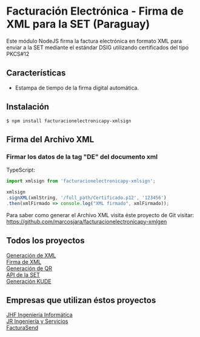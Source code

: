 # Facturación Electrónica - Firma de XML para la SET (Paraguay)
Este módulo NodeJS firma la factura electrónica en formato XML para enviar a la SET mediante el estándar DSIG utilizando certificados del tipo PKCS#12

## Características
- Estampa de tiempo de la firma digital automática.

## Instalación

```
$ npm install facturacionelectronicapy-xmlsign
```

## Firma del Archivo XML

### Firmar los datos de la tag "DE" del documento xml

TypeScript:
```typescript
import xmlsign from 'facturacionelectronicapy-xmlsign';

xmlsign
.signXML(xmlString, '/full_path/Certificado.p12', '123456')
.then(xmlFirmado => console.log("XML firmado", xmlFirmado));

```

Para saber como generar el Archivo XML visita éste proyecto de Git visitar: 
https://github.com/marcosjara/facturacionelectronicapy-xmlgen


## Todos los proyectos
[Generación de XML](https://www.npmjs.com/package/facturacionelectronicapy-xmlgen)<br/>
[Firma de XML](https://www.npmjs.com/package/facturacionelectronicapy-xmlsign)<br/>
[Generación de QR](https://www.npmjs.com/package/facturacionelectronicapy-qrgen)<br/>
[API de la SET](https://www.npmjs.com/package/facturacionelectronicapy-setapi)<br/>
[Generación KUDE](https://www.npmjs.com/package/facturacionelectronicapy-kude)<br/>


## Empresas que utilizan éstos proyectos
[JHF Ingeniería Informática](https://jhf.com.py/)<br/>
[JR Ingeniería y Servicios](https://jringenieriayservicios.com/)<br/>
[FacturaSend](https://www.facturasend.com/)<br/>

